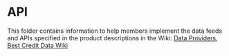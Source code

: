 API
===

This folder contains information to help members implement the data feeds and APIs
specified in the product descriptions in the Wiki: [Data Providers](https://github.com/fintechsandbox/project-sandcastle/wiki/Sandbox-Participants), [Best Credit Data Wiki](https://github.com/fintechsandbox/project-sandcastle/wiki/best_credit_data)
